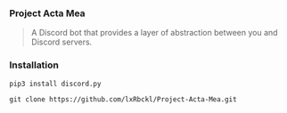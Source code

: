 ### Project Acta Mea
> A Discord bot that provides a layer of abstraction between you and Discord servers.
### Installation
```
pip3 install discord.py

git clone https://github.com/lxRbckl/Project-Acta-Mea.git
```
